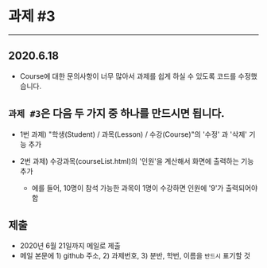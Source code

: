 # 과제 #3
-----

## 2020.6.18
* Course에 대한 문의사항이 너무 많아서 과제를 쉽게 하실 수 있도록 코드를 수정했습니다.

## `과제 #3`은 다음 두 가지 중 하나를 만드시면 됩니다.

* 1번 과제) "학생(Student) / 과목(Lesson) / 수강(Course)"의 '수정' 과 '삭제' 기능 추가

* 2번 과제) 수강과목(courseList.html)의 '인원'을 계산해서 화면에 출력하는 기능 추가
  * 에를 들어, 10명이 참석 가능한 과목이 1명이 수강하면 인원에 '9'가 출력되어야 함

## 제출
* 2020년 6월 21일까지 메일로 제출
* 메일 본문에 1) github 주소, 2) 과제번호, 3) 분반, 학번, 이름을 `반드시` 표기할 것
